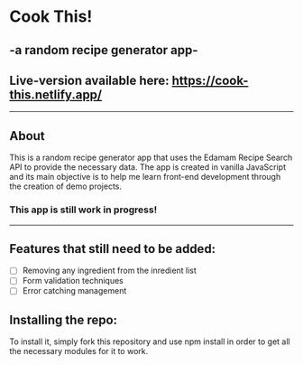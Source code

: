 # Cook This!

## -a random recipe generator app-

## Live-version available here: https://cook-this.netlify.app/

---

## About

This is a random recipe generator app that uses the Edamam Recipe Search API to provide the necessary data. The app is created in vanilla JavaScript and its main objective is to help me learn front-end development through the creation of demo projects.

### This app is still work in progress!

---

## Features that still need to be added:

- [ ] Removing any ingredient from the inredient list
- [ ] Form validation techniques
- [ ] Error catching management

## Installing the repo:

To install it, simply fork this repository and use npm install in order to get all the necessary modules for it to work.
